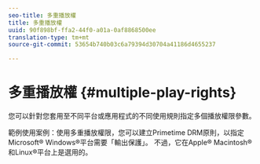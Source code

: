 ```yaml
---
seo-title: 多重播放權
title: 多重播放權
uuid: 90f898bf-ffa2-44f0-a01a-0af8868500ee
translation-type: tm+mt
source-git-commit: 53654b740b03c6a79394d30704a41186d4655237

---
```



# 多重播放權 {#multiple-play-rights}

您可以針對您套用至不同平台或應用程式的不同使用規則指定多個播放權限參數。

範例使用案例：使用多重播放權限，您可以建立Primetime DRM原則，以指定Microsoft® Windows®平台需要「輸出保護」。 不過，它在Apple® Macintosh®和Linux®平台上是選用的。
